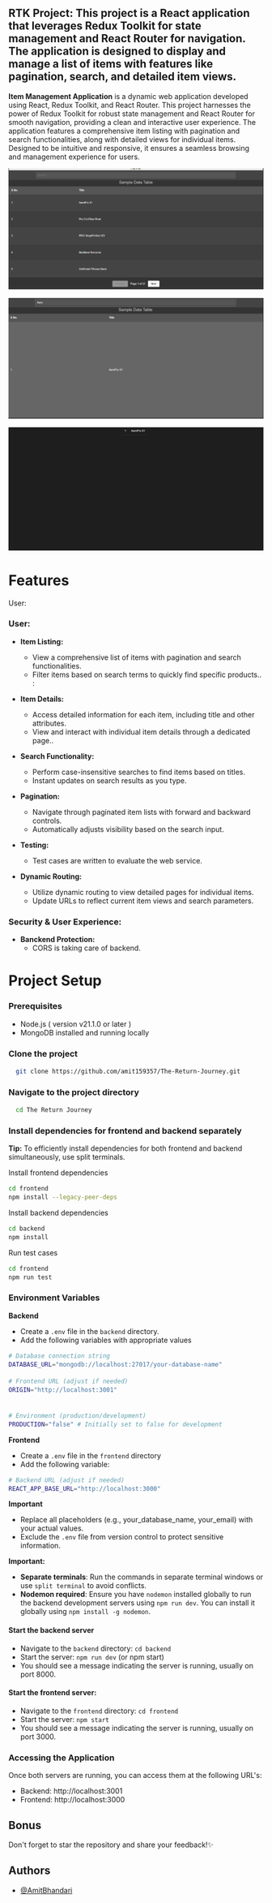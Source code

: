 ## RTK Project: This project is a React application that leverages Redux Toolkit for state management and React Router for navigation. The application is designed to display and manage a list of items with features like pagination, search, and detailed item views.

 **Item Management Application** is a dynamic web application developed using React, Redux Toolkit, and React Router. This project harnesses the power of Redux Toolkit for robust state management and React Router for smooth navigation, providing a clean and interactive user experience. The application features a comprehensive item listing with pagination and search functionalities, along with detailed views for individual items. Designed to be intuitive and responsive, it ensures a seamless browsing and management experience for users.

![homepage](https://github.com/amit159357/The-Return-Journey/blob/amit/src/assets/images/Home.png?raw=true)

![Search](https://github.com/amit159357/The-Return-Journey/blob/amit/src/assets/images/search.png?raw=true)

![single item](https://github.com/amit159357/The-Return-Journey/blob/amit/src/assets/images/single%20page.png?raw=true)


# **Features**
User:



### **User:**
- **Item Listing:**
  - View a comprehensive list of items with pagination and search functionalities.
  - Filter items based on search terms to quickly find specific products..
 :



- **Item Details:**
  - Access detailed information for each item, including title and other attributes.
  - View and interact with individual item details through a dedicated page..
  




- **Search Functionality:**
  - Perform case-insensitive searches to find items based on titles.
  - Instant updates on search results as you type.
  
  



- **Pagination:**
  - Navigate through paginated item lists with forward and backward controls.
  - Automatically adjusts visibility based on the search input.
  
- **Testing:**
  - Test cases are written to evaluate the web service.

- **Dynamic Routing:**
  - Utilize dynamic routing to view detailed pages for individual items.
  - Update URLs to reflect current item views and search parameters.


### **Security & User Experience:**
- **Banckend Protection:**
  - CORS is taking care of backend.




# **Project Setup**

### Prerequisites
- Node.js ( version v21.1.0 or later )
- MongoDB installed and running locally

### Clone the project

```bash
  git clone https://github.com/amit159357/The-Return-Journey.git
```

### Navigate to the project directory

```bash
  cd The Return Journey
```

### Install dependencies for frontend and backend separately
**Tip:** To efficiently install dependencies for both frontend and backend simultaneously, use split terminals.

Install frontend dependencies
```bash
cd frontend
npm install --legacy-peer-deps
```

Install backend dependencies

```bash
cd backend
npm install
```


Run test cases 
```bash
cd frontend
npm run test
```


### Environment Variables
**Backend**
- Create a `.env` file in the `backend` directory.
- Add the following variables with appropriate values
```bash
# Database connection string
DATABASE_URL="mongodb://localhost:27017/your-database-name"

# Frontend URL (adjust if needed)
ORIGIN="http://localhost:3001"


# Environment (production/development)
PRODUCTION="false" # Initially set to false for development
```

**Frontend**
- Create a `.env` file in the `frontend` directory
- Add the following variable:
```bash
# Backend URL (adjust if needed)
REACT_APP_BASE_URL="http://localhost:3000" 
```

**Important**
- Replace all placeholders (e.g., your_database_name, your_email) with your actual values.
- Exclude the `.env` file from version control to protect sensitive information.


**Important:**

- **Separate terminals**: Run the commands in separate terminal windows or use `split terminal` to avoid conflicts.
- **Nodemon required**: Ensure you have `nodemon` installed globally to run the backend development servers using `npm run dev`. You can install it globally using `npm install -g nodemon`.

#### Start the backend server
- Navigate to the `backend` directory: `cd backend`
- Start the server: `npm run dev` (or npm start)
- You should see a message indicating the server is running, usually on port 8000.
     
#### Start the frontend server:
- Navigate to the `frontend` directory: `cd frontend`
- Start the server: `npm start`
- You should see a message indicating the server is running, usually on port 3000.




   
### Accessing the Application
Once both servers are running, you can access them at the following URL's:
- Backend: http://localhost:3001
- Frontend: http://localhost:3000

## **Bonus**
Don't forget to star the repository and share your feedback!✨

## Authors
- [@AmitBhandari](https://amit9675.github.io/)